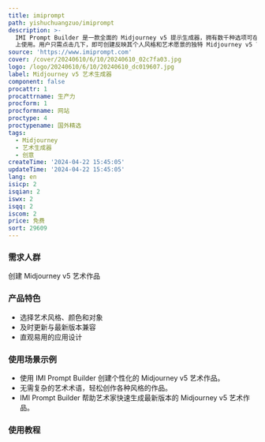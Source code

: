 ```yaml
---
title: imiprompt
path: yishuchuangzuo/imiprompt
description: >-
  IMI Prompt Builder 是一款全面的 Midjourney v5 提示生成器，拥有数千种选项可在 Web、Android 和 iOS
  上使用。用户只需点击几下，即可创建反映其个人风格和艺术愿景的独特 Midjourney v5 艺术作品。
source: 'https://www.imiprompt.com'
cover: /cover/20240610/6/10/20240610_02c7fa03.jpg
logo: /logo/20240610/6/10/20240610_dc019607.jpg
label: Midjourney v5 艺术生成器
component: false
procattr: 1
procattrname: 生产力
procform: 1
procformname: 网站
proctype: 4
proctypename: 国外精选
tags:
  - Midjourney
  - 艺术生成器
  - 创意
createTime: '2024-04-22 15:45:05'
updateTime: '2024-04-22 15:45:05'
lang: en
isicp: 2
isqian: 2
iswx: 2
isqq: 2
iscom: 2
price: 免费
sort: 29609
---
```




### 需求人群
创建 Midjourney v5 艺术作品

### 产品特色
* 选择艺术风格、颜色和对象
* 及时更新与最新版本兼容
* 直观易用的应用设计

### 使用场景示例
* 使用 IMI Prompt Builder 创建个性化的 Midjourney v5 艺术作品。
* 无需复杂的艺术术语，轻松创作各种风格的作品。
* IMI Prompt Builder 帮助艺术家快速生成最新版本的 Midjourney v5 艺术作品。

### 使用教程


  
